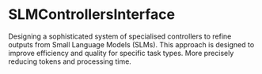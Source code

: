 # SLMControllersInterface
Designing a sophisticated system of specialised controllers to refine outputs from Small Language Models (SLMs). This approach is designed to improve efficiency and quality for specific task types. More precisely reducing tokens and processing time.
